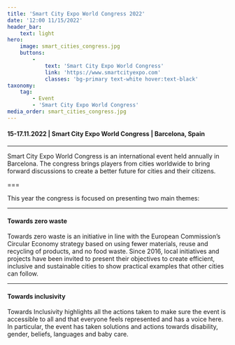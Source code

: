 ```yaml
---
title: 'Smart City Expo World Congress 2022'
date: '12:00 11/15/2022'
header_bar:
    text: light
hero:
    image: smart_cities_congress.jpg
    buttons:
        -
            text: 'Smart City Expo World Congress'
            link: 'https://www.smartcityexpo.com'
            classes: 'bg-primary text-white hover:text-black'
taxonomy:
    tag:
        - Event
        - 'Smart City Expo World Congress'
media_order: smart_cities_congress.jpg
---
```


#### 15-17.11.2022 | Smart City Expo World Congress | Barcelona, Spain
***
Smart City Expo World Congress is an international event held annually in Barcelona. The congress brings players from cities worldwide to bring forward discussions to create a better future for cities and their citizens.

===

This year the congress is focused on presenting two main themes:
***
#### Towards zero waste
Towards zero waste is an initiative in line with the European Commission’s Circular Economy strategy based on using fewer materials, reuse and recycling of products, and no food waste. Since 2016, local initiatives and projects have been invited to present their objectives to create efficient, inclusive and sustainable cities to show practical examples that other cities can follow.
***
#### Towards inclusivity
Towards Inclusivity highlights all the actions taken to make sure the event is accessible to all and that everyone feels represented and has a voice here. In particular, the event has taken solutions and actions towards disability, gender, beliefs, languages and baby care.